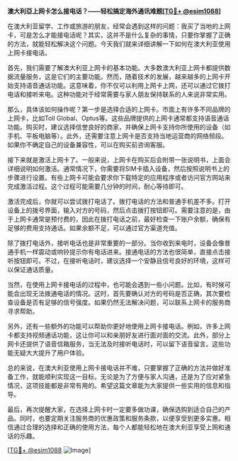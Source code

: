 **澳大利亞上网卡怎么接电话？——轻松搞定海外通讯难题[[TG💪+ @esim1088](https://t.me/s/esim1088)]**

在澳大利亚留学、工作或旅游的朋友，经常会遇到这样的问题：我买了当地的上网卡，可是怎么才能接电话呢？其实，这并不是什么复杂的事情，只要你掌握了正确的方法，就能轻松解决这个问题。今天我们就来详细讲解一下如何在澳大利亚使用上网卡接电话。

首先，我们需要了解澳大利亚上网卡的基本功能。大多数澳大利亚上网卡都提供数据流量服务，这是它们的主要功能。然而，随着技术的发展，越来越多的上网卡开始支持语音通话功能。这意味着，你不仅可以利用上网卡上网，还可以通过它拨打电话和接听来电。这种功能对于经常需要与家人朋友保持联系的人来说非常实用。

那么，具体该如何操作呢？第一步是选择合适的上网卡。市面上有许多不同品牌的上网卡，比如Toll Global、Optus等。这些品牌提供的上网卡通常都支持语音通话功能。购买时，建议选择信誉良好的商家，并确保上网卡支持你所使用的设备（如手机、平板电脑等）。此外，还需要注意上网卡是否支持当地运营商的网络频段。如果你不确定自己的设备兼容性，可以在购买前咨询客服。

接下来就是激活上网卡了。一般来说，上网卡在购买后会附带一张说明书，上面会详细说明如何激活。通常情况下，你需要将SIM卡插入设备，然后按照说明书上的步骤进行设置。有些上网卡可能会要求你下载特定的应用程序或者访问官方网站来完成激活过程。这个过程可能需要几分钟的时间，耐心等待即可。

激活完成后，你就可以尝试拨打电话了。拨打电话的方法和普通手机差不多。打开设备上的拨号界面，输入对方的号码，然后点击拨打按钮即可。需要注意的是，由于上网卡通常是预付费的，因此在拨打电话之前，最好检查一下账户余额，确保有足够的费用支持通话。如果余额不足，可以通过官方渠道充值。

除了拨打电话外，接听电话也是非常重要的一部分。当你收到来电时，设备会像普通手机一样震动或响铃提示你有电话进来。接通电话的方法也很简单，直接点击接听按钮即可。不过，在接听电话时，建议选择一个安静且信号良好的环境，这样可以保证通话质量。

当然，在使用上网卡接电话的过程中，也可能会遇到一些小问题。比如，有时候可能会出现无法拨通电话的情况。这时，首先要确认对方的号码是否正确，其次要检查设备是否有足够的信号强度。如果仍然无法解决问题，可以联系上网卡的服务商寻求帮助。

另外，还有一些额外的功能可以帮助你更好地使用上网卡接电话。例如，许多上网卡都支持视频通话功能，这让你可以和亲朋好友进行面对面的交流。此外，部分上网卡还提供了语音信箱服务，当无法及时接听电话时，可以留下语音留言。这些功能无疑大大提升了用户体验。

总的来说，在澳大利亚使用上网卡接电话并不难，只要掌握了正确的方法并做好准备工作，就能顺利实现这一目标。无论是为了方便与家人沟通，还是为了应对紧急情况，这项技能都是非常有用的。希望这篇文章能为大家提供一些实用的信息和指导。

最后，再次提醒大家，在选择上网卡时一定要多做功课，确保选购到适合自己的产品。同时，也要定期关注服务商的优惠政策和服务条款，以便享受到更多实惠。相信通过合理的选择和正确的使用方法，每个人都能轻松地在澳大利亚享受上网和通话的乐趣。

[[TG💪+ @esim1088](https://t.me/s/esim1088) ![Image](https://i.postimg.cc/4NQfJmqS/Snipaste-2025-05-13-00-14-12.png)]